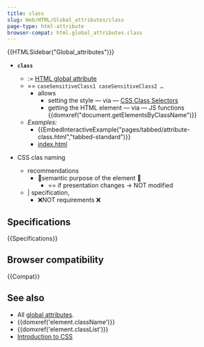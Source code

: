 ```yaml
---
title: class
slug: Web/HTML/Global_attributes/class
page-type: html-attribute
browser-compat: html.global_attributes.class
---
```


{{HTMLSidebar("Global_attributes")}}

* **`class`** 
  * := [HTML global attribute](/en-US/docs/Web/HTML/Global_attributes)
  * == `caseSensitiveClass1 caseSensitiveClass2 …`
    * allows
      * setting the style — via — [CSS Class Selectors](/en-US/docs/Web/CSS/Class_selectors)
      * getting the HTML element — via — JS functions {{domxref("document.getElementsByClassName")}}
  * _Examples:_
    * {{EmbedInteractiveExample("pages/tabbed/attribute-class.html","tabbed-standard")}}
    * [index.html](index.html)

* CSS clas naming
  * recommendations
    * 👀semantic purpose of the element 👀
      * == if presentation changes -> NOT modified
  * | specification,
    * ❌NOT requirements ❌

## Specifications

{{Specifications}}

## Browser compatibility

{{Compat}}

## See also

- All [global attributes](/en-US/docs/Web/HTML/Global_attributes).
- {{domxref('element.className')}}
- {{domxref('element.classList')}}
- [Introduction to CSS](/en-US/docs/Learn/CSS)
